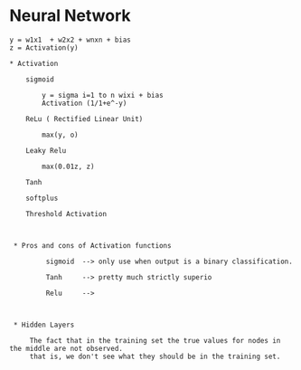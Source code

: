 # Neural Network

    y = w1x1  + w2x2 + wnxn + bias
    z = Activation(y)
    
    * Activation 
   
        sigmoid
             
            y = sigma i=1 to n wixi + bias
            Activation (1/1+e^-y)
            
        ReLu ( Rectified Linear Unit)
        
            max(y, o)
        
        Leaky Relu
           
            max(0.01z, z)
        
        Tanh
        
        softplus
        
        Threshold Activation
        
     
     
     * Pros and cons of Activation functions
             
             sigmoid  --> only use when output is a binary classification.
             
             Tanh     --> pretty much strictly superio
             
             Relu     --> 
     
     
     
     * Hidden Layers
         
         The fact that in the training set the true values for nodes in the middle are not observed.
         that is, we don't see what they should be in the training set.
         
      
     